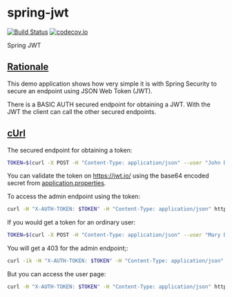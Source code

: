 # spring-jwt

[![Build Status](https://travis-ci.org/oharsta/spring-jwt.svg)](https://travis-ci.org/oharsta/spring-jwt)
[![codecov.io](https://codecov.io/github/oharsta/spring-jwt/coverage.svg)](https://codecov.io/github/oharsta/spring-jwt)

Spring JWT

## [Rationale](#rationale)

This demo application shows how very simple it is with Spring Security to secure an endpoint using JSON Web Token (JWT).

There is a BASIC AUTH secured endpoint for obtaining a JWT. With the JWT the client can call the other secured endpoints.

## [cUrl](#curl)

The secured endpoint for obtaining a token:

```bash
TOKEN=$(curl -X POST -H "Content-Type: application/json" --user "John Doe:secret" http://localhost:8080/token)
```

You can validate the token on https://jwt.io/ using the base64 encoded secret from [application.properties](src/main/resources/application.properties).

To access the admin endpoint using the token:

```bash
curl -H "X-AUTH-TOKEN: $TOKEN" -H "Content-Type: application/json" http://localhost:8080/admin/user
```

If you would get a token for an ordinary user:

```bash
TOKEN=$(curl -X POST -H "Content-Type: application/json" --user "Mary Doe:secret" http://localhost:8080/token)
```
You will get a 403 for the admin endpoint;:

```bash
curl -ik -H "X-AUTH-TOKEN: $TOKEN" -H "Content-Type: application/json" http://localhost:8080/admin/user
```
But you can access the user page:

```bash
curl -H "X-AUTH-TOKEN: $TOKEN" -H "Content-Type: application/json" http://localhost:8080/user
```

